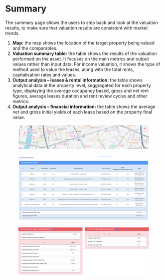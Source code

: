 # Summary

The summary page allows the users to step back and look at the valuation results, to make sure that valuation results are consistent with market trends.

1. **Map:** the map shows the location of the target property being valued and the comparables.
2. **Valuation summary table:** the table shows the results of the valuation performed on the asset. It focuses on the main metrics and output values rather than input data. For income valuation, it shows the type of method used to value the leases, along with the total rents, capitalisation rates and values.
3. **Output analysis – leases & rental information:** the table shows analytical data at the property level, seggregated for each property type, displaying the average occupancy based, gross and net rent figures, average leases duration and rent review cycles and other metrics.
4. **Output analysis – financial information:** the table shows the average net and gross initial yields of each lease based on the property final value.

<figure><img src="../../.gitbook/assets/image (36).png" alt=""><figcaption></figcaption></figure>

<figure><img src="../../.gitbook/assets/image (37).png" alt=""><figcaption></figcaption></figure>

<figure><img src="../../.gitbook/assets/image (38).png" alt=""><figcaption></figcaption></figure>
